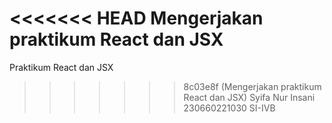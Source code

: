 <<<<<<< HEAD
Mengerjakan praktikum React dan JSX
=======
Praktikum React dan JSX
>>>>>>> 8c03e8f (Mengerjakan praktikum React dan JSX)
Syifa Nur Insani
230660221030
SI-IVB